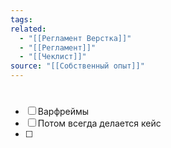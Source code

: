 ```yaml
---
tags: 
related:
  - "[[Регламент Верстка]]"
  - "[[Регламент]]"
  - "[[Чеклист]]"
source: "[[Собственный опыт]]"
---
```

  

# 

- [ ] Варфреймы
- [ ] Потом всегда делается кейс
- [ ] 
